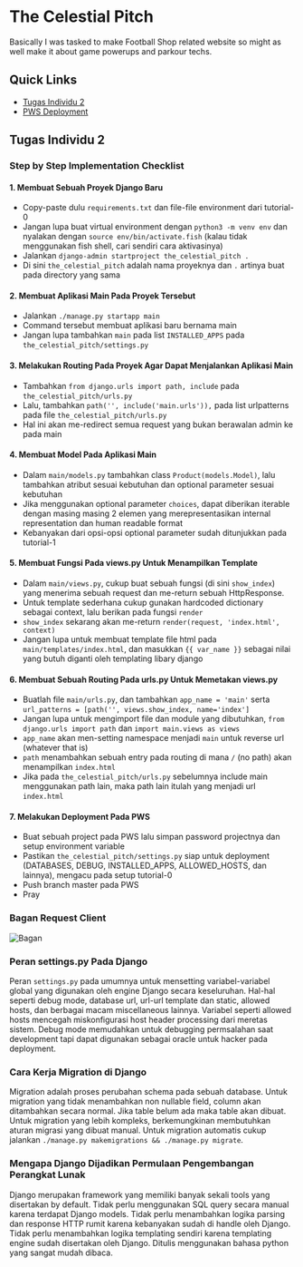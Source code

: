 # The Celestial Pitch
Basically I was tasked to make Football Shop related website so might as well make it about game powerups and parkour techs.

## Quick Links
- [Tugas Individu 2](#tugas-individu-2)
- [PWS Deployment](http://muhammad-fahri41-thecelestialpitch.pbp.cs.ui.ac.id)

## Tugas Individu 2
### Step by Step Implementation Checklist
#### 1. Membuat Sebuah Proyek Django Baru
- Copy-paste dulu `requirements.txt` dan file-file environment dari tutorial-0
- Jangan lupa buat virtual environment dengan `python3 -m venv env` dan nyalakan dengan `source env/bin/activate.fish` (kalau tidak menggunakan fish shell, cari sendiri cara aktivasinya)
- Jalankan `django-admin startproject the_celestial_pitch .`
- Di sini `the_celestial_pitch` adalah nama proyeknya dan `.` artinya buat pada directory yang sama

#### 2. Membuat Aplikasi Main Pada Proyek Tersebut
- Jalankan `./manage.py startapp main`
- Command tersebut membuat aplikasi baru bernama main
- Jangan lupa tambahkan `main` pada list `INSTALLED_APPS` pada `the_celestial_pitch/settings.py`

#### 3. Melakukan Routing Pada Proyek Agar Dapat Menjalankan Aplikasi Main
- Tambahkan `from django.urls import path, include` pada `the_celestial_pitch/urls.py`
- Lalu, tambahkan `path('', include('main.urls')),` pada list urlpatterns pada file `the_celestial_pitch/urls.py`
- Hal ini akan me-redirect semua request yang bukan berawalan admin ke pada main

#### 4. Membuat Model Pada Aplikasi Main
- Dalam `main/models.py` tambahkan class `Product(models.Model)`, lalu tambahkan atribut sesuai kebutuhan dan optional parameter sesuai kebutuhan
- Jika menggunakan optional parameter `choices`, dapat diberikan iterable dengan masing masing 2 elemen yang merepresentasikan internal representation dan human readable format
- Kebanyakan dari opsi-opsi optional parameter sudah ditunjukkan pada tutorial-1

#### 5. Membuat Fungsi Pada views.py Untuk Menampilkan Template
- Dalam `main/views.py`, cukup buat sebuah fungsi (di sini `show_index`) yang menerima sebuah request dan me-return sebuah HttpResponse.
- Untuk template sederhana cukup gunakan hardcoded dictionary sebagai context, lalu berikan pada fungsi `render`
- `show_index` sekarang akan me-return `render(request, 'index.html', context)`
- Jangan lupa untuk membuat template file html pada `main/templates/index.html`, dan masukkan `{{ var_name }}` sebagai nilai yang butuh diganti oleh templating libary django

#### 6. Membuat Sebuah Routing Pada urls.py Untuk Memetakan views.py
- Buatlah file `main/urls.py`, dan tambahkan `app_name = 'main'` serta `url_patterns = [path('', views.show_index, name='index']`
- Jangan lupa untuk mengimport file dan module yang dibutuhkan, `from django.urls import path` dan `import main.views as views`
- `app_name` akan men-setting namespace menjadi `main` untuk reverse url (whatever that is)
- `path` menambahkan sebuah entry pada routing di mana `/` (no path) akan menampilkan `index.html`
- Jika pada `the_celestial_pitch/urls.py` sebelumnya include main menggunakan path lain, maka path lain itulah yang menjadi url `index.html`

#### 7. Melakukan Deployment Pada PWS
- Buat sebuah project pada PWS lalu simpan password projectnya dan setup environment variable
- Pastikan `the_celestial_pitch/settings.py` siap untuk deployment (DATABASES, DEBUG, INSTALLED_APPS, ALLOWED_HOSTS, dan lainnya), mengacu pada setup tutorial-0
- Push branch master pada PWS
- Pray

### Bagan Request Client
![Bagan](https://i.imgur.com/HGT0xXh.png)

### Peran settings.py Pada Django
Peran `settings.py` pada umumnya untuk mensetting variabel-variabel global yang digunakan oleh engine Django secara keseluruhan.
Hal-hal seperti debug mode, database url, url-url template dan static, allowed hosts, dan berbagai macam miscellaneous lainnya.
Variabel seperti allowed hosts mencegah miskonfigurasi host header processing dari meretas sistem.
Debug mode memudahkan untuk debugging permsalahan saat development tapi dapat digunakan sebagai oracle untuk hacker pada deployment.

### Cara Kerja Migration di Django
Migration adalah proses perubahan schema pada sebuah database.
Untuk migration yang tidak menambahkan non nullable field, column akan ditambahkan secara normal.
Jika table belum ada maka table akan dibuat.
Untuk migration yang lebih kompleks, berkemungkinan membutuhkan aturan migrasi yang dibuat manual.
Untuk migration automatis cukup jalankan `./manage.py makemigrations && ./manage.py migrate`.

### Mengapa Django Dijadikan Permulaan Pengembangan Perangkat Lunak
Django merupakan framework yang memiliki banyak sekali tools yang disertakan by default.
Tidak perlu menggunakan SQL query secara manual karena terdapat Django models.
Tidak perlu menambahkan logika parsing dan response HTTP rumit karena kebanyakan sudah di handle oleh Django.
Tidak perlu menambahkan logika templating sendiri karena templating engine sudah disertakan oleh Django.
Ditulis menggunakan bahasa python yang sangat mudah dibaca.

